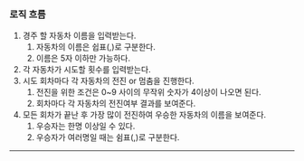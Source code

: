 ### 로직 흐름

1. 경주 할 자동차 이름을 입력받는다.
   1. 자동차의 이름은 쉽표(,)로 구분한다.
   2. 이름은 5자 이하만 가능하다.
2. 각 자동차가 시도할 횟수를 입력받는다.
3. 시도 회차마다 각 자동차의 전진 or 멈춤을 진행한다.
   1. 전진을 위한 조건은 0~9 사이의 무작위 숫자가 4이상이 나오면 된다.
   2. 회차마다 각 자동차의 전진여부 결과를 보여준다.
4. 모든 회차가 끝난 후 가장 많이 전진하여 우승한 자동차의 이름을 보여준다.
   1. 우승자는 한명 이상일 수 있다.
   2. 우승자가 여러명일 때는 쉼표(,)로 구분한다.
   
---
